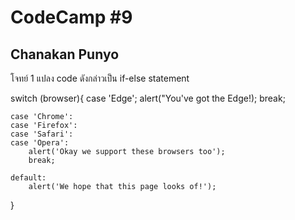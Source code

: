 # CodeCamp #9
## Chanakan Punyo 
โจทย์
1 แปลง code ดังกล่าวเป็น if-else statement

switch (browser){
    case 'Edge';
        alert("You've got the Edge!);
        break;
    
    case 'Chrome':
    case 'Firefox':
    case 'Safari':
    case 'Opera':
        alert('Okay we support these browsers too');
        break;
    
    default:
        alert('We hope that this page looks of!');
}